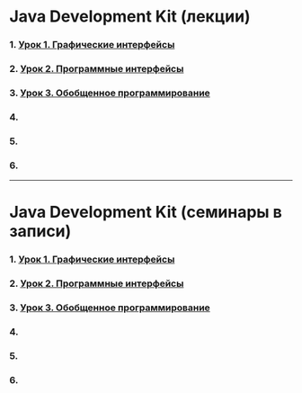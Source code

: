
# Java Development Kit (лекции)

### 1. [Урок 1. Графические интерфейсы](https://github.com/olgashenkel/GeekBrains-technological_specialization/tree/main/02.%20Java%20Development%20Kit/Lesson_01)
### 2. [Урок 2. Программные интерфейсы](https://github.com/olgashenkel/GeekBrains-technological_specialization/tree/main/02.%20Java%20Development%20Kit/Lesson_02)
### 3. [Урок 3. Обобщенное программирование](https://github.com/olgashenkel/GeekBrains-technological_specialization/tree/main/02.%20Java%20Development%20Kit/Lesson_03)
### 4. []()
### 5. []()
### 6. []()

---

# Java Development Kit (семинары в записи)

### 1. [Урок 1. Графические интерфейсы](https://github.com/olgashenkel/GeekBrains-technological_specialization/tree/main/02.%20Java%20Development%20Kit/Seminar_01)
### 2. [Урок 2. Программные интерфейсы](https://github.com/olgashenkel/GeekBrains-technological_specialization/tree/main/02.%20Java%20Development%20Kit/Seminar_02)
### 3. [Урок 3. Обобщенное программирование](https://github.com/olgashenkel/GeekBrains-technological_specialization/tree/main/02.%20Java%20Development%20Kit/Seminar_03)
### 4. []()
### 5. []()
### 6. []()